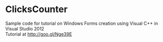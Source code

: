 ClicksCounter
=============

Sample code for tutorial on Windows Forms creation using Visual C++ in Visual Studio 2012  
Tutorial at http://goo.gl/Nge39E
